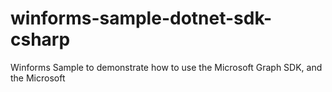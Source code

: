 # winforms-sample-dotnet-sdk-csharp
Winforms Sample to demonstrate how to use the Microsoft Graph SDK, and the Microsoft 
